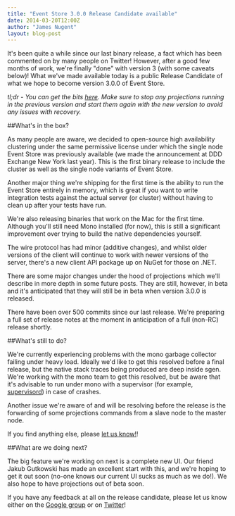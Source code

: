 ```yaml
---
title: "Event Store 3.0.0 Release Candidate available"
date: 2014-03-20T12:00Z
author: "James Nugent"
layout: blog-post
---
```


It's been quite a while since our last binary release, a fact which has been commented on by many people on Twitter! However, after a good few months of work, we're finally "done" with version 3 (with some caveats below)! What we've made available today is a public Release Candidate of what we hope to become version 3.0.0 of Event Store.

*tl;dr - You can get the bits <a href="http://geteventstore.com/downloads"/>here</a>. Make sure to stop any projections running in the previous version and start them again with the new version to avoid any issues with recovery.*

##What's in the box?

As many people are aware, we decided to open-source high availability clustering under the same permissive license under which the single node Event Store was previously available (we made the announcement at DDD Exchange New York last year). This is the first binary release to include the cluster as well as the single node variants of Event Store.

Another major thing we're shipping for the first time is the ability to run the Event Store entirely in memory, which is great if you want to write integration tests against the actual server (or cluster) without having to clean up after your tests have run.

We're also releasing binaries that work on the Mac for the first time. Although you'll still need Mono installed (for now), this is still a significant improvement over trying to build the native dependencies yourself.

The wire protocol has had minor (additive changes), and whilst older versions of the client will continue to work with newer versions of the server, there's a new client API package up on NuGet for those on .NET.

There are some major changes under the hood of projections which we'll describe in more depth in some future posts. They are still, however, in beta and it's anticipated that they will still be in beta when version 3.0.0 is released.

There have been over 500 commits since our last release. We're preparing a full set of release notes at the moment in anticipation of a full (non-RC) release shortly.

##What's still to do?

We're currently experiencing problems with the mono garbage collector failing under heavy load. Ideally we'd like to get this resolved before a final release, but the native stack traces being produced are deep inside sgen. We're working with the mono team to get this resolved, but be aware that it's advisable to run under mono with a supervisor (for example, <a href="http://supervisord.org">supervisord</a>) in case of crashes.

Another issue we're aware of and will be resolving before the release is the forwarding of some projections commands from a slave node to the master node.

If you find anything else, please <a href="https://groups.google.com/forum/#!forum/event-store">let us know!</a>!

##What are we doing next?

The big feature we're working on next is a complete new UI. Our friend Jakub Gutkowski has made an excellent start with this, and we're hoping to get it out soon (no-one knows our current UI sucks as much as we do!). We also hope to have projections out of beta soon.

If you have any feedback at all on the release candidate, please let us know either on the <a href="https://groups.google.com/forum/#!forum/event-store">Google group</a> or on <a href="https://twitter.com/geteventstore">Twitter</a>!
